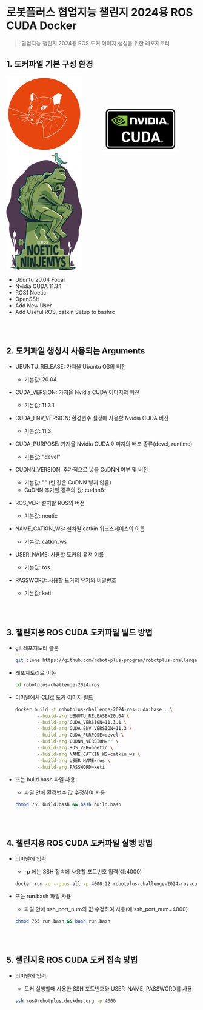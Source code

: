 # 로봇플러스 협업지능 챌린지 2024용 ROS CUDA Docker
>  협업지능 챌린지 2024용 ROS 도커 이미지 생성을 위한 레포지토리

## 1. 도커파일 기본 구성 환경
<img src="images/ubt.jpg" alt="ubuntu" width="200px" style="margin-right: 50px;"/> <img src="images/cuda.jpg" alt="cuda" width="200px" style="margin-right: 50px;"/> <img src="images/ros.png" alt="ROS_Noetic" width="200px"/>

- Ubuntu 20.04 Focal
- Nvidia CUDA 11.3.1
- ROS1 Noetic
- OpenSSH
- Add New User
- Add Useful ROS, catkin Setup to bashrc
<br>
<br>

## 2. 도커파일 생성시 사용되는 Arguments
- UBUNTU_RELEASE: 가져올 Ubuntu OS의 버전
    + 기본값: 20.04

- CUDA_VERSION: 가져올 Nvidia CUDA 이미지의 버전
    + 기본값: 11.3.1

- CUDA_ENV_VERSION: 환경변수 설정에 사용할 Nvidia CUDA 버전
    + 기본값: 11.3

- CUDA_PURPOSE: 가져올 Nvidia CUDA 이미지의 배포 종류(devel, runtime)
    + 기본값: "devel"

- CUDNN_VERSION: 추가적으로 넣을 CuDNN 여부 및 버전
    + 기본값: "" (빈 값은 CuDNN 넣지 않음)
    + CuDNN 추가할 경우의 값: cudnn8-

- ROS_VER: 설치할 ROS의 버전
    + 기본값: noetic

- NAME_CATKIN_WS: 설치될 catkin 워크스페이스의 이름
    + 기본값: catkin_ws

- USER_NAME: 사용할 도커의 유저 이름
    + 기본값: ros

- PASSWORD: 사용할 도커의 유저의 비밀번호
    + 기본값: keti
<br>
<br>

## 3. 챌린지용 ROS CUDA 도커파일 빌드 방법
- git 레포지토리 클론
    ```bash
    git clone https://github.com/robot-plus-program/robotplus-challenge-2024-ros.git
    ```

- 레포지토리로 이동
    ```bash
    cd robotplus-challenge-2024-ros
    ```

- 터미널에서 CLI로 도커 이미지 빌드

    ```bash
    docker build -t robotplus-challenge-2024-ros-cuda:base . \
            --build-arg UBNUTU_RELEASE=20.04 \
            --build-arg CUDA_VERSION=11.3.1 \
            --build-arg CUDA_ENV_VERSION=11.3 \
            --build-arg CUDA_PURPOSE=devel \
            --build-arg CUDNN_VERSION="" \
            --build-arg ROS_VER=noetic \
            --build-arg NAME_CATKIN_WS=catkin_ws \
            --build-arg USER_NAME=ros \
            --build-arg PASSWORD=keti
    ```

- 또는 build.bash 파일 사용
    + 파일 안에 환경변수 값 수정하여 사용
    ```bash
    chmod 755 build.bash && bash build.bash
    ```
<br>
<br>

## 4. 챌린지용 ROS CUDA 도커파일 실행 방법
- 터미널에 입력
    + -p 에는 SSH 접속에 사용할 포트번호 입력(예:4000)
    ```bash
    docker run -d --gpus all -p 4000:22 robotplus-challenge-2024-ros-cuda:base
    ```

- 또는 run.bash 파일 사용
    + 파일 안에 ssh_port_num의 값 수정하여 사용(예:ssh_port_num=4000)
    ```bash
    chmod 755 run.bash && bash run.bash
    ```
<br>
<br>

## 5. 챌린지용 ROS CUDA 도커 접속 방법
- 터미널에 입력
    + 도커 실행할때 사용한 SSH 포트번호와 USER_NAME, PASSWORD를 사용

    ```bash
    ssh ros@robotplus.duckdns.org -p 4000
    ```
